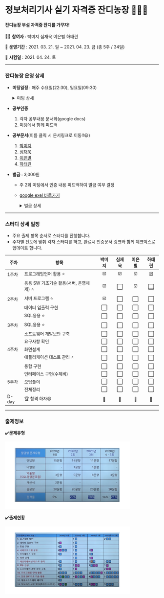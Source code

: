 # 정보처리기사 실기 자격증 잔디농장 👨‍🌾🌿

#### 잔디농장 부설 자격증 잔디를 가꾸자! 



:woman_student: **참여자** : 박미지 심재욱 이은별 하태린 

:date: **운영기간** : 2021. 03. 21. 일 ~ 2021. 04. 23. 금 (총 5주 / 34일)

:school: **시험일** : 2021. 04. 24. 토

---


### 잔디농장 운영 상세

* **미팅일정** : 매주 수요일(22:30), 일요일(09:30)

  <details> <summary>미팅 상세</summary> <div markdown="1">  
  [3/28(일)]
      - 회의불참예정 4/4(일) 재욱
  	- 진도 조정</div> </details>

* **공부인증**
  
  1. 각자 공부내용 문서화(google docs)
  2. 미팅에서 함께 피드백
  
* **공부문서**(이름 클릭 시 문서링크로 이동!!:smiley:)
  1. [박미지](https://github.com/jandifarm/certificate/blob/master/EngineerInformationProcessing202104/miji_note.md)
  2. [심재욱](https://docs.google.com/document/d/1_iJamNB890EGkPm0LkdUcO-2ceVCm5Wi9BfIPJ_nlrk/edit?usp=sharing)
  3. [이은별](https://docs.google.com/document/d/1dP9pkxsEYi-9YAKthbDNlj8FXQFtV_ie1CUb8Ay2jrE/edit?usp=sharing)
  4. [하태린](https://github.com/jandifarm/certificate/blob/master/EngineerInformationProcessing202104/hataerin.md)
  
* **벌금** : 3,000원
  
  * 주 2회 미팅에서 인증 내용 피드백하여 벌금 여부 결정
  
  * [google exel 바로가기](https://drive.google.com/file/d/1ncSo-WN10mcGrhfsHAylRmeK5uTeZDZU/view?usp=sharing)
  
    <details> <summary>벌금 상세</summary> <div markdown="1">  
    * 3/28(일) 심재욱, 하태린 3,000원 </div> </details>

---





### 스터디 상세 일정

* 주요 출제 항목 순서로 스터디를 진행합니다.
* 주차별 진도에 맞춰 각자 스터디를 하고, 완료시 인증문서 링크와 함께 체크박스로 업데이트  합니다.




| 주차  | 항목                                    | 박미지 | 심재욱 | 이은별 |                            하태린                            |
| ----- | --------------------------------------- | :----: | :----: | :----: | :----------------------------------------------------------: |
| 1주차 | 프로그래밍언어 활용 ⭐                   |   ☑️    |   ☑️    |   ☑️    | [☑️](https://github.com/jandifarm/certificate/blob/master/EngineerInformationProcessing202104/hataerin.md#ch10) |
|       | 응용 SW 기초기술 활용(서버, 운영체제) ⭐ |   ☑️    |   ⬜    |   ☑️    | [⬜](https://github.com/jandifarm/certificate/blob/master/EngineerInformationProcessing202104/hataerin.md#ch11) |
| 2주차 | 서버 프로그램 ⭐                         |   ☑️    |   ⬜    |   ⬜    |                              ⬜                               |
|       | 데이터 입출력 구현                      |   ⬜    |   ⬜    |   ⬜    |                              ⬜                               |
|       | SQL응용 ⭐                               |   ⬜    |   ⬜    |   ⬜    |                              ⬜                               |
| 3주차 | SQL응용 ⭐                               |   ⬜    |   ⬜    |   ⬜    |                              ⬜                               |
|       | 소프트웨어 개발보안 구축                |   ⬜    |   ⬜    |   ⬜    |                              ⬜                               |
|       | 요구사항 확인                           |   ⬜    |   ⬜    |   ⬜    |                              ⬜                               |
| 4주차 | 화면설계                                |   ⬜    |   ⬜    |   ⬜    |                              ⬜                               |
|       | 애플리케이션 테스트 관리 ⭐              |   ⬜    |   ⬜    |   ⬜    |                              ⬜                               |
|       | 통합 구현                               |   ⬜    |   ⬜    |   ⬜    |                              ⬜                               |
|       | 인터페이스 구현(수제비)                 |   ⬜    |   ⬜    |   ⬜    |                              ⬜                               |
| 5주차 | 오답풀이                                |   ⬜    |   ⬜    |   ⬜    |                              ⬜                               |
|       | 전체정리                                |   ⬜    |   ⬜    |   ⬜    |                              ⬜                               |
| D-day | 🏆 합격 하자😄                            |   💯    |   💯    |   💯    |                              💯                               |




---



### 출제정보

:heavy_check_mark:**문제유형**

<img src="https://github.com/jandifarm/certificate/blob/master/EngineerInformationProcessing202104/img/%EB%AC%B8%EC%A0%9C%EC%9C%A0%ED%98%95.PNG" style="zoom:40%;" />



:heavy_check_mark:**출제현황**

<img src="https://github.com/jandifarm/certificate/blob/master/EngineerInformationProcessing202104/img/%EC%B6%9C%EC%A0%9C%ED%98%84%ED%99%A9.PNG" style="zoom:40%;" />
